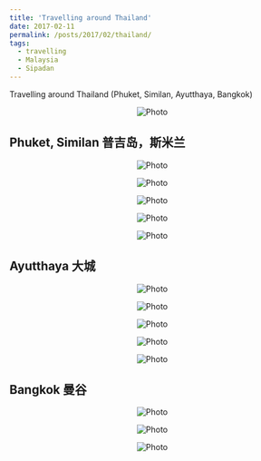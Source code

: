 ```yaml
---
title: 'Travelling around Thailand'
date: 2017-02-11
permalink: /posts/2017/02/thailand/
tags:
  - travelling
  - Malaysia
  - Sipadan
---
```


Travelling around Thailand (Phuket, Similan, Ayutthaya, Bangkok)
<p align="center">
  <img src="https://haotang1995.github.io/files/THAILAND_5.JPG?raw=true" alt="Photo"/> 
</p>

## Phuket, Similan 普吉岛，斯米兰
<p align="center">
  <img src="https://haotang1995.github.io/files/THAILAND_1.JPG?raw=true" alt="Photo"/> 
</p>
<p align="center">
  <img src="https://haotang1995.github.io/files/THAILAND_2.JPG?raw=true" alt="Photo"/> 
</p>
<p align="center">
  <img src="https://haotang1995.github.io/files/THAILAND_7.JPG?raw=true" alt="Photo"/> 
</p>
<p align="center">
  <img src="https://haotang1995.github.io/files/THAILAND_8.JPG?raw=true" alt="Photo"/> 
</p>
<p align="center">
  <img src="https://haotang1995.github.io/files/THAILAND_5.JPG?raw=true" alt="Photo"/> 
</p>

## Ayutthaya 大城

<p align="center">
  <img src="https://haotang1995.github.io/files/THAILAND_9.jpg?raw=true" alt="Photo"/> 
</p>
<p align="center">
  <img src="https://haotang1995.github.io/files/THAILAND_10.jpg?raw=true" alt="Photo"/> 
</p>
<p align="center">
  <img src="https://haotang1995.github.io/files/THAILAND_12.jpg?raw=true" alt="Photo"/> 
</p>
<p align="center">
  <img src="https://haotang1995.github.io/files/THAILAND_17.JPG?raw=true" alt="Photo"/> 
</p>
<p align="center">
  <img src="https://haotang1995.github.io/files/THAILAND_16.JPG?raw=true" alt="Photo"/> 
</p>

## Bangkok 曼谷

<p align="center">
  <img src="https://haotang1995.github.io/files/THAILAND_14.JPG?raw=true" alt="Photo"/> 
</p>
<p align="center">
  <img src="https://haotang1995.github.io/files/THAILAND_19.JPG?raw=true" alt="Photo"/> 
</p>
<p align="center">
  <img src="https://haotang1995.github.io/files/THAILAND_15.JPG?raw=true" alt="Photo"/> 
</p>

